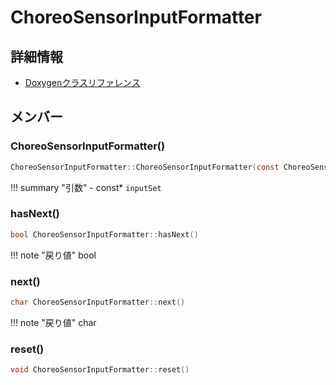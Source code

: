 # ChoreoSensorInputFormatter



## 詳細情報

- [Doxygenクラスリファレンス](https://lang-ship.com/reference/Arduino/1.8.9/class_choreo_sensor_input_formatter.html)

## メンバー

### ChoreoSensorInputFormatter()



```c
ChoreoSensorInputFormatter::ChoreoSensorInputFormatter(const ChoreoSensorInputSet *inputSet)
```

!!! summary "引数"
	- const* `inputSet` 



### hasNext()



```c
bool ChoreoSensorInputFormatter::hasNext()
```

!!! note "戻り値"
	bool



### next()



```c
char ChoreoSensorInputFormatter::next()
```

!!! note "戻り値"
	char



### reset()



```c
void ChoreoSensorInputFormatter::reset()
```



